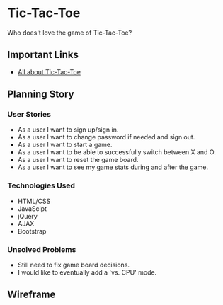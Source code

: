 <!-- My projects README.md -->

# Tic-Tac-Toe
Who does't love the game of Tic-Tac-Toe?

## Important Links
- [All about Tic-Tac-Toe](https://www.en.wikipedia.org/wiki/Tic-tac-toe)

## Planning Story

### User Stories
- As a user I want to sign up/sign in.
- As a user I want to change password if needed and sign out.
- As a user I want to start a game.
- As a user I want to be able to successfully switch between X and O.
- As a user I want to reset the game board.
- As a user I want to see my game stats during and after the game.

### Technologies Used
- HTML/CSS
- JavaScipt
- jQuery
- AJAX
- Bootstrap

### Unsolved Problems
- Still need to fix game board decisions.
- I would like to eventually add a 'vs. CPU' mode.

## Wireframe
